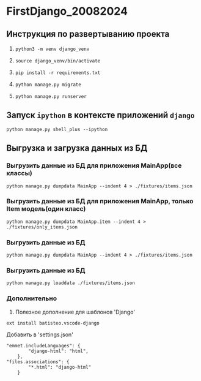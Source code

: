 # FirstDjango_20082024

## Инструкция по развертыванию проекта
1. `python3 -m venv django_venv`

2. `source django_venv/bin/activate`

3. `pip install -r requirements.txt`

4. `python manage.py migrate`

4. `python manage.py runserver`

## Запуск `ipython` в контексте приложений `django`
```
python manage.py shell_plus --ipython
```

## Выгрузка и загрузка данных из БД
### Выгрузить данные из БД для приложения MainApp(все классы)
```
python manage.py dumpdata MainApp --indent 4 > ./fixtures/items.json
```

### Выгрузить данные из БД для приложения MainApp, только Item модель(один класс)
```
python manage.py dumpdata MainApp.item --indent 4 > ./fixtures/only_items.json
```


### Выгрузить данные из БД
```
python manage.py dumpdata MainApp --indent 4 > ./fixtures/items.json
```

### Выгрузить данные из БД
```
python manage.py loaddata ./fixtures/items.json
```

### Дополнительно
1. Полезное дополнение для шаблонов 'Django'
```
ext install batisteo.vscode-django
```

Добавить в 'settings.json'
```
"emmet.includeLanguages": {
        "django-html": "html",
    },
"files.associations": {
        "*.html": "django-html"
    }
```


